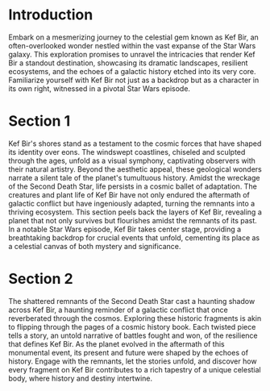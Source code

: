 # Introduction

Embark on a mesmerizing journey to the celestial gem known as Kef Bir, an often-overlooked wonder nestled within the vast expanse of the Star Wars galaxy.
This exploration promises to unravel the intricacies that render Kef Bir a standout destination, showcasing its dramatic landscapes, resilient ecosystems, and the echoes of a galactic history etched into its very core.
Familiarize yourself with Kef Bir not just as a backdrop but as a character in its own right, witnessed in a pivotal Star Wars episode.

# Section 1

Kef Bir's shores stand as a testament to the cosmic forces that have shaped its identity over eons.
The windswept coastlines, chiseled and sculpted through the ages, unfold as a visual symphony, captivating observers with their natural artistry.
Beyond the aesthetic appeal, these geological wonders narrate a silent tale of the planet's tumultuous history.
Amidst the wreckage of the Second Death Star, life persists in a cosmic ballet of adaptation.
The creatures and plant life of Kef Bir have not only endured the aftermath of galactic conflict but have ingeniously adapted, turning the remnants into a thriving ecosystem.
This section peels back the layers of Kef Bir, revealing a planet that not only survives but flourishes amidst the remnants of its past.
In a notable Star Wars episode, Kef Bir takes center stage, providing a breathtaking backdrop for crucial events that unfold, cementing its place as a celestial canvas of both mystery and significance.

# Section 2

The shattered remnants of the Second Death Star cast a haunting shadow across Kef Bir, a haunting reminder of a galactic conflict that once reverberated through the cosmos.
Exploring these historic fragments is akin to flipping through the pages of a cosmic history book.
Each twisted piece tells a story, an untold narrative of battles fought and won, of the resilience that defines Kef Bir.
As the planet evolved in the aftermath of this monumental event, its present and future were shaped by the echoes of history.
Engage with the remnants, let the stories unfold, and discover how every fragment on Kef Bir contributes to a rich tapestry of a unique celestial body, where history and destiny intertwine.
